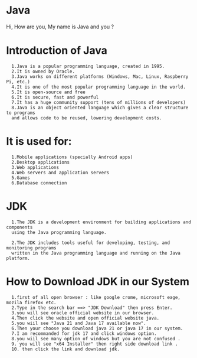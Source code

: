 # Java
Hi, How are you, My name is Java and you ?

# Introduction of Java
      1.Java is a popular programming language, created in 1995.
      2.It is owned by Oracle.
      3.Java works on different platforms (Windows, Mac, Linux, Raspberry Pi, etc.)
      4.It is one of the most popular programming language in the world.
      5.It is open-source and free
      6.It is secure, fast and powerful
      7.It has a huge community support (tens of millions of developers)
      8.Java is an object oriented language which gives a clear structure to programs
      and allows code to be reused, lowering development costs.
   

# It is used for:
      1.Mobile applications (specially Android apps)
      2.Desktop applications
      3.Web applications
      4.Web servers and application servers
      5.Games
      6.Database connection
      
# JDK
      1.The JDK is a development environment for building applications and components
      using the Java programming language.

      2.The JDK includes tools useful for developing, testing, and monitoring programs
      written in the Java programming language and running on the Java platform.


# How to Download JDK in our System
      1.first of all open browser : like google crome, microsoft eage, mozila firefox etc.
      2.Type in the search bar ==> "JDK Download" then press Enter.
      3.you will see oracle official website in our browser.
      4.Then click the website and open official website java.
      5.you wiil see "Java 21 and Java 17 available now".
      6.Then your choose you download java 21 or java 17 in our system.
      7.I am recommanded for jdk 17 and click windows option.
      8.you wiil see many option of windows but you are not confused .
      9. you will see "x64 Installer" then right side download link .
      10. then click the link and download jdk.
      
